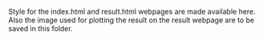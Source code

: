 Style for the index.html and result.html webpages are made available here.
Also the image used for plotting the result on the result webpage are to be saved in this folder.